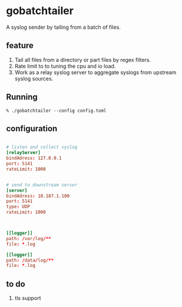 # gobatchtailer
A syslog sender by tailing from a batch of files.


## feature

1. Tail all files from a directory or part files by regex filters.
2. Rate limit to to tuning the cpu and io load.
3. Work as a relay syslog server to aggregate syslogs from upstream syslog sources.
## Running
```shell
% ./gobatchtailer --config config.toml
```

## configuration 

```toml

# listen and collect syslog
[relayServer]
bindAdress: 127.0.0.1
port: 5141
rateLimit: 1000


# send to downstream server
[server]
bindAdress: 10.187.1.100
port: 5141
type: UDP
rateLimit: 1000



[[logger]]
path: /var/log/**
file: *.log

[[logger]]
path: /data/log/**
file: *.log


```

## to do 

1. tls support
